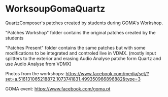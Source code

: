 # WorksoupGomaQuartz
QuartzComposer's patches created by students during GOMA's Workshop.

"Patches Workshop" folder contains the original patches created by the students

"Patches Present" folder contains the same patches but with some modifications to be integrated and controled live in VDMX.
(mostly input splitters to the exterior and erasing Audio Analyse patche form Quartz and use Audio Analyse from VDMX)

Photos from the workshops: https://www.facebook.com/media/set/?set=a.516131065218872.1073741831.499350966896882&type=3

GOMA event: https://www.facebook.com/goma.pt
